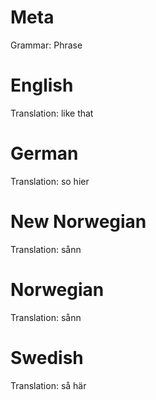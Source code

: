 Meta
====

Grammar: Phrase



English
=======

Translation: like that



German
======

Translation: so hier



New Norwegian
=============

Translation: sånn



Norwegian
=========

Translation: sånn



Swedish
=======

Translation: så här

